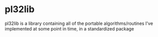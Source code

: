 # pl32lib
pl32lib is a library containing all of the portable algorithms/routines I've implemented at some point in time, in a standardized package
